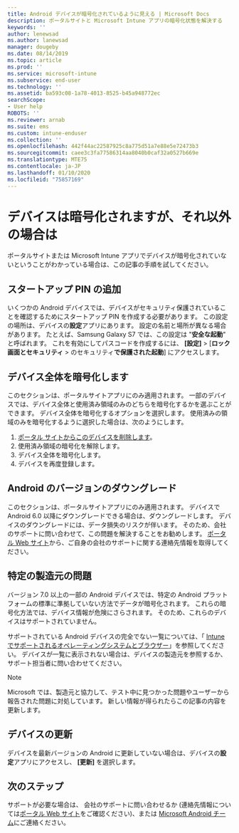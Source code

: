 ```yaml
---
title: Android デバイスが暗号化されているように見える | Microsoft Docs
description: ポータルサイトと Microsoft Intune アプリの暗号化状態を解決する
keywords: ''
author: lenewsad
ms.author: lanewsad
manager: dougeby
ms.date: 08/14/2019
ms.topic: article
ms.prod: ''
ms.service: microsoft-intune
ms.subservice: end-user
ms.technology: ''
ms.assetid: ba593c08-1a78-4013-8525-b45a948772ec
searchScope:
- User help
ROBOTS: ''
ms.reviewer: arnab
ms.suite: ems
ms.custom: intune-enduser
ms.collection: ''
ms.openlocfilehash: 442f44ac22587925c8a775d51a7e88e5e72473b3
ms.sourcegitcommit: caee3c3fa77586314aa8040b0caf32a0527b669e
ms.translationtype: MTE75
ms.contentlocale: ja-JP
ms.lasthandoff: 01/10/2020
ms.locfileid: "75857169"
---
```

# <a name="device-encrypted-but-apps-say-otherwise"></a>デバイスは暗号化されますが、それ以外の場合は

ポータルサイトまたは Microsoft Intune アプリでデバイスが暗号化されていないということがわかっている場合は、この記事の手順を試してください。  

## <a name="add-a-startup-pin"></a>スタートアップ PIN の追加

いくつかの Android デバイスでは、デバイスがセキュリティ保護されていることを確認するためにスタートアップ PIN を作成する必要があります。 この設定の場所は、デバイスの**設定**アプリにあります。 設定の名前と場所が異なる場合があります。 たとえば、Samsung Galaxy S7 では、この設定は "**安全な起動**" と呼ばれます。 これを有効にしてパスコードを作成するには、 **[設定]**  > [**ロック画面とセキュリティ** > のセキュリティ**で保護された起動**] にアクセスします。  

## <a name="encrypt-the-entire-device"></a>デバイス全体を暗号化します

このセクションは、ポータルサイトアプリにのみ適用されます。 一部のデバイスでは、デバイス全体と使用済み領域のみのどちらを暗号化するかを選ぶことができます。 デバイス全体を暗号化するオプションを選択します。 使用済みの領域のみを暗号化するように選択した場合は、次のようにします。

1. [ポータル サイトからこのデバイスを削除します](unenroll-your-device-from-intune-android.md)。
2. 使用済み領域の暗号化を解除します。  
3. デバイス全体を暗号化します。  
4. デバイスを再度登録します。  

## <a name="downgrade-your-version-of-android"></a>Android のバージョンのダウングレード

このセクションは、ポータルサイトアプリにのみ適用されます。 デバイスで Android 6.0 以降にダウングレードできる場合は、ダウングレードします。 デバイスのダウングレードには、データ損失のリスクが伴います。 そのため、会社のサポートに問い合わせて、この問題を解決することをお勧めします。 [ポータル Web サイト](https://go.microsoft.com/fwlink/?linkid=2010980)から、ご自身の会社のサポートに関する連絡先情報を取得してください。  

## <a name="specific-manufacturer-issues"></a>特定の製造元の問題

バージョン 7.0 以上の一部の Android デバイスでは、特定の Android プラットフォームの標準に準拠していない方法でデータが暗号化されます。 これらの暗号化方法では、デバイス情報が危険にさらされます。 そのため、これらのデバイスはサポートされていません。

サポートされている Android デバイスの完全でない一覧については、「 [Intune でサポートされるオペレーティングシステムとブラウザー](https://docs.microsoft.com/intune/fundamentals/supported-devices-browsers#supported-samsung-knox-standard-devices)」を参照してください。 デバイスが一覧に表示されない場合は、デバイスの製造元を参照するか、サポート担当者に問い合わせてください。

> [!Note]
> Microsoft では、製造元と協力して、テスト中に見つかった問題やユーザーから報告された問題に対処しています。 新しい情報が得られたらこの記事の内容を更新します。

## <a name="update-devices"></a>デバイスの更新

デバイスを最新バージョンの Android に更新していない場合は、デバイスの**設定**アプリにアクセスし、 **[更新]** を選択します。  

## <a name="next-steps"></a>次のステップ

サポートが必要な場合は、 会社のサポートに問い合わせるか (連絡先情報については[ポータル Web サイト](https://go.microsoft.com/fwlink/?linkid=2010980)をご確認ください)、または <a href="mailto:wintunedroidfbk@microsoft.com?subject=I'm having trouble with enrolling my Android device&body=Describe the issue you're experiencing here.">Microsoft Android チーム</a>にご連絡ください。  
